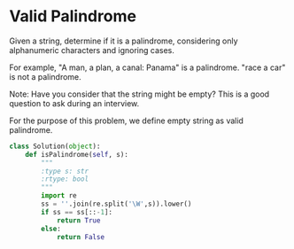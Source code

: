 # Valid Palindrome

Given a string, determine if it is a palindrome, considering only alphanumeric characters and ignoring cases.

For example,
"A man, a plan, a canal: Panama" is a palindrome.
"race a car" is not a palindrome.

Note:
Have you consider that the string might be empty? This is a good question to ask during an interview.

For the purpose of this problem, we define empty string as valid palindrome.

```python
class Solution(object):
    def isPalindrome(self, s):
        """
        :type s: str
        :rtype: bool
        """
        import re
        ss = ''.join(re.split('\W',s)).lower()
        if ss == ss[::-1]:
            return True
        else:
            return False

```
